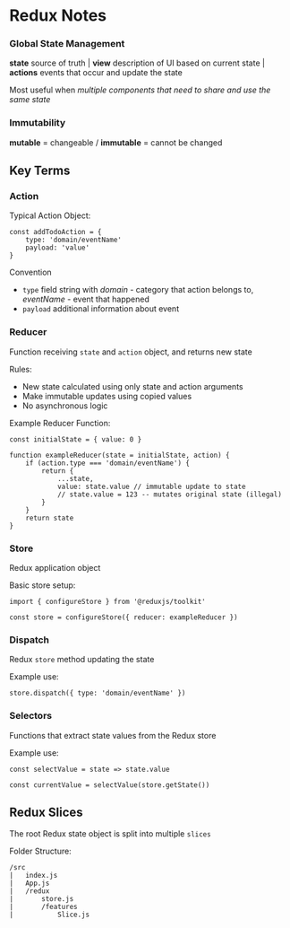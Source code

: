# Redux Notes

### Global State Management

**state** source of truth | **view** description of UI based on current state | **actions** events that occur and update the state

Most useful when _multiple components that need to share and use the same state_

### Immutability

**mutable** = changeable / **immutable** = cannot be changed

## Key Terms

### Action

Typical Action Object:

```
const addTodoAction = {
    type: 'domain/eventName'
    payload: 'value'
}
```

Convention

- `type` field string with _domain_ - category that action belongs to, _eventName_ - event that happened
- `payload` additional information about event

### Reducer

Function receiving `state` and `action` object, and returns new state

Rules:

- New state calculated using only state and action arguments
- Make immutable updates using copied values
- No asynchronous logic

Example Reducer Function:

```
const initialState = { value: 0 }

function exampleReducer(state = initialState, action) {
    if (action.type === 'domain/eventName') {
        return {
            ...state,
            value: state.value // immutable update to state
            // state.value = 123 -- mutates original state (illegal)
        }
    }
    return state
}
```

### Store

Redux application object

Basic store setup:

```
import { configureStore } from '@reduxjs/toolkit'

const store = configureStore({ reducer: exampleReducer })

```

### Dispatch

Redux `store` method updating the state

Example use:

```
store.dispatch({ type: 'domain/eventName' })
```

### Selectors

Functions that extract state values from the Redux store

Example use:
```
const selectValue = state => state.value

const currentValue = selectValue(store.getState())
```

## Redux Slices

The root Redux state object is split into multiple `slices`

Folder Structure:
```
/src
|   index.js
|   App.js
|   /redux
|       store.js
|       /features
|           Slice.js
```

